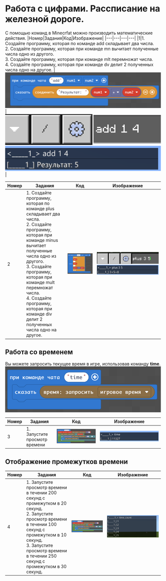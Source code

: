 # Работа с цифрами. Рассписание на железной дороге.
С помощью команд в Minecrfat можно производить математические действия.
|Номер|Задания|Код|Изображение|
|---|---|---|---|
|1|1. Создайте программу, которая по команде add складывает два числа. <br> 2. Создайте программу, которая при команде mn вычитает полученные числа одно из другого.<br>3. Создайте программу, которая при команде mlt перемножат числа. <br> 4. Создайте программу, которая при команде dv делит 2 полученных числа одно на другое. |<img src = "img/add01.png">|<img src = "img/add03.png"> <img src = "img/add02.png">|

|Номер|Задания|Код|Изображение|
|---|---|---|---|
|2|1. Создайте программу, которая по команде plus складывает два числа. <br> 2. Создайте программу, которая при команде minus вычитает полученные числа одно из другого.<br>3. Создайте программу, которая при команде mult перемножат числа. <br> 4. Создайте программу, которая при команде div делит 2 полученных числа одно на другое. |<img src = "img/plus01.png">|<img src = "img/plus02.png"> <img src = "img/plus03.png">|

## Работа со временем
Вы можете запросить текущее время в игре, использовав команду **time**.
<img src = "img/time01.png">


|Номер|Задания|Код|Изображение|
|---|---|---|---|
|3|1. Запустите просмотр времени|<img src = "img/time06.png">|<img src = "img/time02.png">|

## Отображение промежутков времени

|Номер|Задания|Код|Изображение|
|---|---|---|---|
|4|1. Запустите просмотр времени в течении 200 секунд с промежутком в 20 секунд. <br> 2. Запустите просмотр времени в течении 100 секунд с промежутком в 10 секунд.<br> 3. Запустите просмотр времени в течении 250 секунд с промежутком в 30 секунд.|<img src = "img/time06.png">|<img src = "img/time07.png">|
